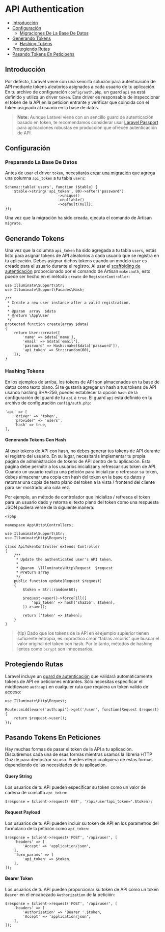 # API Authentication

- [Introducción](#introduction)
- [Configuración](#configuration)
    - [Migraciones De La Base De Datos](#database-preparation)
- [Generando Tokens](#generating-tokens)
    - [Hashing Tokens](#hashing-tokens)
- [Protegiendo Rutas](#protecting-routes)
- [Pasando Tokens En Peticioens](#passing-tokens-in-requests)

<a name="introduction"></a>
## Introducción

Por defecto, Laravel viene con una sencilla solución para autenticación de API mediante tokens aleatorios asignados a cada usuario de tu aplicación. En tu archivo de configuración `config/auth.php`, un guard `api` ya está definido y utiliza un driver `token`. Este driver es responsable de inspeccionar el token de la API en la petición entrante y verificar que coincida con el token asignado al usuario en la base de datos.

> **Note:** Aunque Laravel viene con un sencillo guard de autenticación basado en token, te recomendamos considerar usar [Laravel Passport](/docs/{{version}}/passport) para aplicaciones robustas en producción que ofrecen autenticación de API.

<a name="configuration"></a>
## Configuración

<a name="database-preparation"></a>
### Preparando La Base De Datos

Antes de usar el driver `token`, necesitarás [crear una migración](/docs/{{version}}/migrations) que agrega una columna `api_token` a tu tabla `users`:

    Schema::table('users', function ($table) {
        $table->string('api_token', 80)->after('password')
                            ->unique()
                            ->nullable()
                            ->default(null);
    });

Una vez que la migración ha sido creada, ejecuta el comando de Artisan `migrate`.

<a name="generating-tokens"></a>
## Generando Tokens

Una vez que la columna `api_token` ha sido agregada a tu tabla `users`, estás listo para asignar tokens de API aleatorios a cada usuario que se registra en tu aplicación. Debes asignar dichos tokens cuando un modelo `User` es creado para el usuario durante el registro. Al usar el [scaffolding de autenticación](/docs/{{version}}/authentication#authentication-quickstart) proporcionado por el comando de Artisan `make:auth`, esto puede ser hecho en el método `create` de `RegisterController`:

    use Illuminate\Support\Str;
    use Illuminate\Support\Facades\Hash;

    /**
     * Create a new user instance after a valid registration.
     *
     * @param  array  $data
     * @return \App\User
     */
    protected function create(array $data)
    {
        return User::create([
            'name' => $data['name'],
            'email' => $data['email'],
            'password' => Hash::make($data['password']),
            'api_token' => Str::random(60),
        ]);
    }

<a name="hashing-tokens"></a>
### Hashing Tokens

En los ejemplos de arriba, los tokens de API son almacenados en tu base de datos como texto plano. Si te gustaría agregar un hash a tus tokens de API usando hashing SHA-256, puedes establecer la opción `hash` de la configuración del guard de tu `api` a `true`. El guard `api` está definido en tu archivo de configuración `config/auth.php`:

    'api' => [
        'driver' => 'token',
        'provider' => 'users',
        'hash' => true,
    ],

#### Generando Tokens Con Hash

Al usar tokens de API con hash, no debes generar tus tokens de API durante el registro del usuario. En su lugar, necesitarás implementar tu propia página de administración de tokens de API dentro de tu aplicación. Esta página debe permitir a los usuarios inicializar y refrescar sus token de API. Cuando un usuario realiza una petición para inicializar o refrescar su token, debes almacenar una copia con hash del token en la base de datos y retornar una copia de texto plano del token a la vista / frontend del cliente para ser mostrado una sola vez.

Por ejemplo, un método de controlador que inicializa / refresca el token para un usuario dado y retorna el texto plano del token como una respuesta JSON pudiera verse de la siguiente manera:

    <?php

    namespace App\Http\Controllers;

    use Illuminate\Support\Str;
    use Illuminate\Http\Request;

    class ApiTokenController extends Controller
    {
        /**
         * Update the authenticated user's API token.
         *
         * @param  \Illuminate\Http\Request  $request
         * @return array
         */
        public function update(Request $request)
        {
            $token = Str::random(60);

            $request->user()->forceFill([
                'api_token' => hash('sha256', $token),
            ])->save();

            return ['token' => $token];
        }
    }

> {tip} Dado que los tokens de la API en el ejemplo supierior tienen suficiente entropía, es impractico crear "tablas arcoiris" que buscar el valor original del token con hash. Por lo tanto, métodos de hashing lentos como `bcrypt` son innecesarios. 

<a name="protecting-routes"></a>
## Protegiendo Rutas

Laravel incluye un [guard de autenticación](/docs/{{version}}/authentication#adding-custom-guards) que validará automáticamente tokens de API en peticiones entrantes. Sólo necesitas especificar el middleware `auth:api` en cualquier ruta que requiera un token valido de acceso:

    use Illuminate\Http\Request;

    Route::middleware('auth:api')->get('/user', function(Request $request) {
        return $request->user();
    });

<a name="passing-tokens-in-requests"></a>
## Pasando Tokens En Peticiones

Hay muchas formas de pasar el token de la API a tu aplicación. Discutiremos cada una de esas formas mientras usamos la librería HTTP Guzzle para demostrar su uso. Puedes elegir cualquiera de estas formas dependiendo de las necesidades de tu aplicación.

#### Query String

Los usuarios de tu API pueden especificar su token como un valor de cadena de consulta `api_token`:

    $response = $client->request('GET', '/api/user?api_token='.$token);

#### Request Payload

Los usuarios de tu API pueden incluir su token de API en los parametros del formulario de la petición como `api_token`: 

    $response = $client->request('POST', '/api/user', [
        'headers' => [
            'Accept' => 'application/json',
        ],
        'form_params' => [
            'api_token' => $token,
        ],
    ]);

#### Bearer Token

Los usuarios de tu API pueden proporcionar su token de API como un token `Bearer` en el encabezado `Authorization` de la petición:

    $response = $client->request('POST', '/api/user', [
        'headers' => [
            'Authorization' => 'Bearer '.$token,
            'Accept' => 'application/json',
        ],
    ]);
